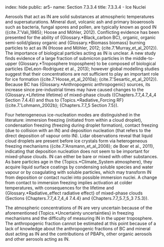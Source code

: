 index: hide
public: ar5-
name: Section 7.3.3.4
title: 7.3.3.4 - Ice Nuclei

Aerosols that act as IN are solid substances at atmospheric temperatures and supersaturations. Mineral dust, volcanic ash and primary bioaerosols such as bacteria, fungal spores and pollen, are typically known as good IN ({cite.7.'Vali_1985}; Hoose and Möhler, 2012). Conflicting evidence has been presented for the ability of {Glossary.*Black_carbon BC}, organic, organic semi-solid/glassy organic and {Glossary.*Biomass biomass} burning particles to act as IN (Hoose and Möhler, 2012; {cite.7.'Murray_et_al_2012}). The importance of biological particles acting as IN is unclear. A new study finds evidence of a large fraction of submicron particles in the middle-to-upper {Glossary.*Troposphere troposphere} to be composed of biological particles (DeLeon-Rodriguez et al., 2013); however global modelling studies suggest that their concentrations are not sufficient to play an important role for ice formation ({cite.7.'Hoose_et_al_2010a}; {cite.7.'Sesartic_et_al_2012}). Because BC has {Glossary.*Anthropogenic anthropogenic} sources, its increase since pre-industrial times may have caused changes to the {Glossary.*Lifetime lifetime} of mixed-phase clouds ({Chapters.7.7_4.7_4_4 Section 7.4.4}) and thus to {Topics.*Radiative_Forcing RF} ({cite.7.'Lohmann_2002b}; {Chapters.7.7_5 Section 7.5}).

Four heterogeneous ice-nucleation modes are distinguished in the literature: immersion freezing (initiated from within a cloud droplet), condensation freezing (freezing during droplet formation), contact freezing (due to collision with an IN) and deposition nucleation (that refers to the direct deposition of vapour onto IN). Lidar observations reveal that liquid cloud droplets are present before ice crystals form via heterogeneous freezing mechanisms ({cite.7.'Ansmann_et_al_2008}; de Boer et al., 2011), indicating that deposition nucleation does not seem to be important for mixed-phase clouds. IN can either be bare or mixed with other substances. As bare particles age in the {Topics.*Climate_System atmosphere}, they acquire liquid surface coatings by condensing soluble species and water vapour or by coagulating with soluble particles, which may transform IN from deposition or contact nuclei into possible immersion nuclei. A change from contact to immersion freezing implies activation at colder temperatures, with consequences for the lifetime and {Glossary.*Radiative_effect radiative effect} of mixed-phase clouds (Sections {Chapters.7.7_4.7_4_4 7.4.4} and {Chapters.7.7_5.7_5_3 7.5.3}).

The atmospheric concentrations of IN are very uncertain because of the aforementioned {Topics.*Uncertainty uncertainties} in freezing mechanisms and the difficulty of measuring IN in the upper troposphere. The anthropogenic fraction cannot be estimated at this point because of a lack of knowledge about the anthropogenic fractions of BC and mineral dust acting as IN and the contributions of PBAPs, other organic aerosols and other aerosols acting as IN.
